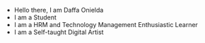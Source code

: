 - Hello there, I am Daffa Onielda
- I am a Student
- I am a HRM and Technology Management Enthusiastic Learner
- I am a Self-taught Digital Artist
<!---
DaffaOnielda/DaffaOnielda is a ✨ special ✨ repository because its `README.md` (this file) appears on your GitHub profile.
You can click the Preview link to take a look at your changes.
--->
